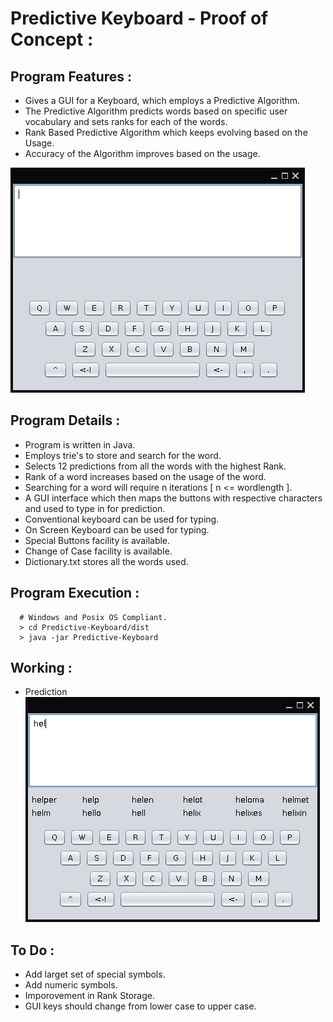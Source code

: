 # Predictive Keyboard - Proof of Concept :
## Program Features :
   * Gives a GUI for a Keyboard, which employs a Predictive Algorithm.
   * The Predictive Algorithm predicts words based on specific user vocabulary and sets ranks for each of the words.
   * Rank Based Predictive Algorithm which keeps evolving based on the Usage.
   * Accuracy of the Algorithm improves based on the usage.

![Image](/img/mainWindow.png "GUI Interface")

## Program Details :
   * Program is written in Java.
   * Employs trie's to store and search for the word.
   * Selects 12 predictions from all the words with the highest Rank.
   * Rank of a word increases based on the usage of the word.
   * Searching for a word will require n iterations [ n <= wordlength ].
   * A GUI interface which then maps the buttons with respective characters and used to type in for prediction.
   * Conventional keyboard can be used for typing.
   * On Screen Keyboard can be used for typing.
   * Special Buttons facility is available.
   * Change of Case facility is available.
   * Dictionary.txt stores all the words used.

## Program Execution :
```
  # Windows and Posix OS Compliant.
  > cd Predictive-Keyboard/dist
  > java -jar Predictive-Keyboard
```
## Working :
  * Prediction
![Image](/img/prediction.png "Prediction Functionality")

## To Do :
  * Add larget set of special symbols.
  * Add numeric symbols.
  * Imporovement in Rank Storage.
  * GUI keys should change from lower case to upper case.
